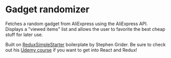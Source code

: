 # Gadget randomizer

Fetches a random gadget from AliExpress using the AliExpress API. Displays a "viewed items" list and allows the user to favorite the best cheap stuff for later use.

Built on <a href="https://github.com/StephenGrider/ReduxSimpleStarter">ReduxSimpleStarter</a> boilerplate by Stephen Grider. Be sure to check out his <a href="https://www.udemy.com/react-redux">Udemy course</a> if you want to get into React and Redux!